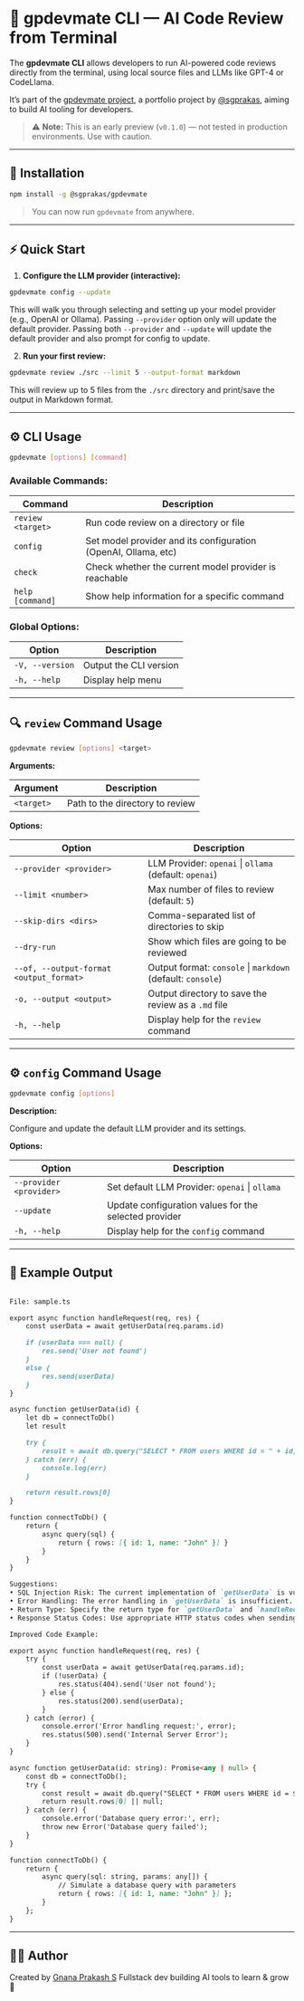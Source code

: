 # 🧠 gpdevmate CLI — AI Code Review from Terminal

The **gpdevmate CLI** allows developers to run AI-powered code reviews directly from the terminal, using local source files and LLMs like GPT-4 or CodeLlama.

It’s part of the [gpdevmate project](https://github.com/gpmindset/gpdevmate), a portfolio project by [@sgprakas](https://github.com/sgprakas), aiming to build AI tooling for developers.

> ⚠️ **Note:** This is an early preview (`v0.1.0`) — not tested in production environments. Use with caution.

---

## 🚀 Installation

```bash
npm install -g @sgprakas/gpdevmate
```

> You can now run `gpdevmate` from anywhere.

---

## ⚡ Quick Start

1. **Configure the LLM provider (interactive):**

```bash
gpdevmate config --update
```

This will walk you through selecting and setting up your model provider (e.g., OpenAI or Ollama). Passing `--provider` option only will update the default provider. Passing both `--provider` and `--update` will update the default provider and also prompt for config to update.

2. **Run your first review:**

```bash
gpdevmate review ./src --limit 5 --output-format markdown
```

This will review up to 5 files from the `./src` directory and print/save the output in Markdown format.

---


## ⚙️ CLI Usage

```bash
gpdevmate [options] [command]
```

### Available Commands:

| Command           | Description                                                    |
| ----------------- | -------------------------------------------------------------- |
| `review <target>` | Run code review on a directory or file                         |
| `config`          | Set model provider and its configuration (OpenAI, Ollama, etc) |
| `check`           | Check whether the current model provider is reachable          |
| `help [command]`  | Show help information for a specific command                   |

### Global Options:

| Option          | Description            |
| --------------- | ---------------------- |
| `-V, --version` | Output the CLI version |
| `-h, --help`    | Display help menu      |

---

## 🔍 `review` Command Usage

```bash
gpdevmate review [options] <target>
```

**Arguments:**

| Argument   | Description                     |
| ---------- | ------------------------------- |
| `<target>` | Path to the directory to review |

**Options:**

| Option                                  | Description                                                 |
| --------------------------------------- | ----------------------------------------------------------- |
| `--provider <provider>`                 | LLM Provider: `openai` \| `ollama` (default: `openai`)      |
| `--limit <number>`                      | Max number of files to review (default: `5`)                |
| `--skip-dirs <dirs>`                    | Comma-separated list of directories to skip                 |
| `--dry-run`                             | Show which files are going to be reviewed                   |
| `--of, --output-format <output_format>` | Output format: `console` \| `markdown` (default: `console`) |
| `-o, --output <output>`                 | Output directory to save the review as a `.md` file         |
| `-h, --help`                            | Display help for the `review` command                       |

---

## ⚙️ `config` Command Usage

```bash
gpdevmate config [options]
```

**Description:**

Configure and update the default LLM provider and its settings.

**Options:**

| Option                  | Description                                           |
| ----------------------- | ----------------------------------------------------- |
| `--provider <provider>` | Set default LLM Provider: `openai` \| `ollama`        |
| `--update`              | Update configuration values for the selected provider |
| `-h, --help`            | Display help for the `config` command                 |

---

## 🧠 Example Output

```md

File: sample.ts

export async function handleRequest(req, res) {
    const userData = await getUserData(req.params.id)

    if (userData === null) {
        res.send('User not found')
    }
    else {
        res.send(userData)
    }
}

async function getUserData(id) {
    let db = connectToDb()
    let result

    try {
        result = await db.query("SELECT * FROM users WHERE id = " + id)
    } catch (err) {
        console.log(err)
    }

    return result.rows[0]
}

function connectToDb() {
    return {
        async query(sql) {
            return { rows: [{ id: 1, name: "John" }] }
        }
    }
}

Suggestions:
• SQL Injection Risk: The current implementation of `getUserData` is vulnerable to SQL injection. Use parameterized queries to prevent this.
• Error Handling: The error handling in `getUserData` is insufficient. Consider returning a meaningful error response to the client if the database query fails.
• Return Type: Specify the return type for `getUserData` and `handleRequest` functions for better type safety.
• Response Status Codes: Use appropriate HTTP status codes when sending responses (e.g., 404 for "User not found").

Improved Code Example:

export async function handleRequest(req, res) {
    try {
        const userData = await getUserData(req.params.id);
        if (!userData) {
            res.status(404).send('User not found');
        } else {
            res.status(200).send(userData);
        }
    } catch (error) {
        console.error('Error handling request:', error);
        res.status(500).send('Internal Server Error');
    }
}

async function getUserData(id: string): Promise<any | null> {
    const db = connectToDb();
    try {
        const result = await db.query("SELECT * FROM users WHERE id = $1", [id]); // Use parameterized query
        return result.rows[0] || null;
    } catch (err) {
        console.error('Database query error:', err);
        throw new Error('Database query failed');
    }
}

function connectToDb() {
    return {
        async query(sql: string, params: any[]) {
            // Simulate a database query with parameters
            return { rows: [{ id: 1, name: "John" }] };
        }
    };
}
```
---

## 🙋‍♂️ Author

Created by [Gnana Prakash S](https://github.com/sgprakas)
Fullstack dev building AI tools to learn & grow 🚀

